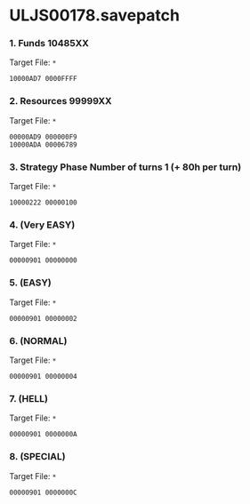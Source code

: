 # ULJS00178.savepatch

### 1. Funds 10485XX

Target File: `*`

```
10000AD7 0000FFFF
```

### 2. Resources 99999XX

Target File: `*`

```
00000AD9 000000F9
10000ADA 00006789
```

### 3. Strategy Phase Number of turns 1 (+ 80h per turn)

Target File: `*`

```
10000222 00000100
```

### 4. (Very EASY)

Target File: `*`

```
00000901 00000000
```

### 5. (EASY) 

Target File: `*`

```
00000901 00000002
```

### 6. (NORMAL)

Target File: `*`

```
00000901 00000004
```

### 7. (HELL)

Target File: `*`

```
00000901 0000000A
```

### 8. (SPECIAL)

Target File: `*`

```
00000901 0000000C
```

